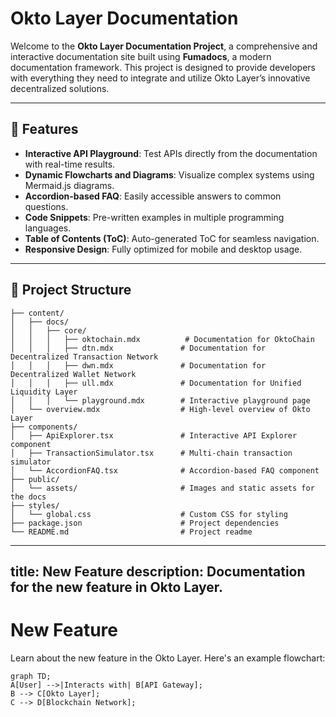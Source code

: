 # Okto Layer Documentation

Welcome to the **Okto Layer Documentation Project**, a comprehensive and interactive documentation site built using **Fumadocs**, a modern documentation framework. This project is designed to provide developers with everything they need to integrate and utilize Okto Layer’s innovative decentralized solutions.

---

## 🚀 Features

- **Interactive API Playground**: Test APIs directly from the documentation with real-time results.
- **Dynamic Flowcharts and Diagrams**: Visualize complex systems using Mermaid.js diagrams.
- **Accordion-based FAQ**: Easily accessible answers to common questions.
- **Code Snippets**: Pre-written examples in multiple programming languages.
- **Table of Contents (ToC)**: Auto-generated ToC for seamless navigation.
- **Responsive Design**: Fully optimized for mobile and desktop usage.

---

## 📂 Project Structure

```plaintext
├── content/
│   ├── docs/
│   │   ├── core/
│   │   │   ├── oktochain.mdx          # Documentation for OktoChain
│   │   │   ├── dtn.mdx               # Documentation for Decentralized Transaction Network
│   │   │   ├── dwn.mdx               # Documentation for Decentralized Wallet Network
│   │   │   ├── ull.mdx               # Documentation for Unified Liquidity Layer
│   │   │   └── playground.mdx        # Interactive playground page
│   └── overview.mdx                  # High-level overview of Okto Layer
├── components/
│   ├── ApiExplorer.tsx               # Interactive API Explorer component
│   ├── TransactionSimulator.tsx      # Multi-chain transaction simulator
│   └── AccordionFAQ.tsx              # Accordion-based FAQ component
├── public/
│   └── assets/                       # Images and static assets for the docs
├── styles/
│   └── global.css                    # Custom CSS for styling
├── package.json                      # Project dependencies
└── README.md                         # Project readme
```


---
title: New Feature
description: Documentation for the new feature in Okto Layer.
---

# New Feature

Learn about the new feature in the Okto Layer. Here's an example flowchart:

```mermaid
graph TD;
A[User] -->|Interacts with| B[API Gateway];
B --> C[Okto Layer];
C --> D[Blockchain Network];
```
